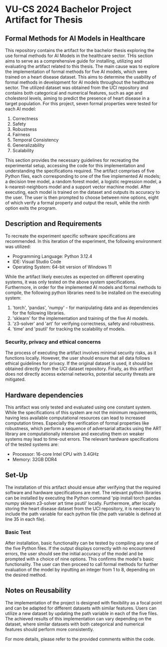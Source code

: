# VU-CS 2024 Bachelor Project Artifact for Thesis
## Formal Methods for AI Models in Healthcare

This repository contains the artifact for the bachelor thesis exploring the use formal methods for AI Models in the healthcare sector. THis section aims to serve as a comprehensive guide for installing, utilizing and evaluating the artifact related to this thesis. The main cause was to explore the implementation of formal methods for five AI models, which were trained on a heart disease dataset. This aims to determine the usability of formal methods in development for AI models throughout the healthcare sector. The utilized dataset was obtained from the UCI repository and contains both categorical and numerical features, such as age and cholesterol levels, aiming to predict the presence of heart disease in a target population. For this project, seven formal properties were tested for each AI model:

1. Correctness
2. Safety
3. Robustness
4. Fairness
5. Temporal Consistency
6. Generalizability
7. Scalability

This section provides the necessary guidelines for recreating the experimental setup, accessing the code for this implementation and understanding the specifications required. The artifact comprises of five Python files, each corresponding to one of the five implemented AI models; a decision tree model, a random forest model, a logistic regression model, a k-nearest-neighbors model and a support vector machine model. After executing, each model is trained on the dataset and outputs its accuracy to the user. The user is then prompted to choose between nine options, eight of which verify a formal property and output the result, while the ninth option exits the program.

## Description and Requirements
To recreate the experiment specific software specifications are recommended. In this iteration of the experiment, the following environment was utilized:

- Programming Language: Python 3.12.4
- IDE: Visual Studio Code
- Operating System: 64-bit version of Windows 11

While the artifact likely executes as expected on different operating systems, it was only tested on the above system specifications. Furthermore, in order for the implemented AI models and formal methods to compile, the following python libraries need to be installed on the executing system:

1. 'torch', 'pandas', 'numpy' - for manipulating data and as dependencies for the following libraries.
2. 'sklearn' for the implementation and training of the five AI models.
3. 'z3-solver' and 'art' for verifying correctness, safety and robustness.
4. 'time' and 'psutil' for tracking the scalability of models.

### Security, privacy and ethical concerns
The process of executing the artifact involves minimal security risks, as it functions locally. However, the user should ensure that all data follows ethical guidelines for privacy. If the original dataset is used, it should be obtained directly from the UCI dataset repository. Finally, as this artifact does not directly access external networks, potential security threats are mitigated.

## Hardware dependencies
This artifact was only tested and evaluated using one constant system. While the specifications of this system are not the minimum requirements, having less available computational resources can lead to increased computation times. Especially the verification of formal properties like robustness, which perform a sequence of adversarial attacks using the ART library are computationally intensive and executing them on weaker systems may lead to time-out errors. The relevant hardware specifications of the tested systems are:

- Processor: 16-core Intel CPU with 3.4GHz
- Memory: 32GB DDR4

## Set-Up
The installation of this artifact should ensue after verifying that the required software and hardware specifications are met. The relevant python libraries can be installed by executing the Python command 'pip install torch pandas numpy sklearn z3-solver art time psutil' locally. Furthermore, after locally storing the heart disease dataset from the UCI repository, it is necessary to include the path variable for each python file (the path variable is defined at line 35 in each file).

### Basic Test
After installation, basic functionality can be tested by compiling any one of the five Python files. If the output displays correctly with no encountered errors, the user should see the initial accuracy of the model and be prompted with a choice of nine options. This confirms the model's basic functionality. The user can then proceed to call formal methods for further evaluation of the model by inputting an integer from 1 to 8, depending on the desired method.

## Notes on Reusability
The implementation of the project is designed with flexibility as a focal point and can be adapted for different datasets with similar features. Users can utilize a new dataset by updating the path variable in each of the five files. The achieved results of this implementation can vary depending on the dataset, where similar datasets with both categorical and numerical features should perform more consistently. 

For more details, please refer to the provided comments within the code.
